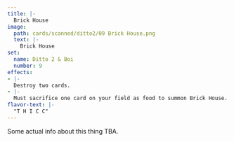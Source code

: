 ```yaml
---
title: |-
  Brick House
image: 
  path: cards/scanned/ditto2/09 Brick House.png
  text: |-
    Brick House
set:
  name: Ditto 2 & Boi
  number: 9
effects: 
- |-
  Destroy two cards.
- |-
  Must sacrifice one card on your field as food to summon Brick House.
flavor-text: |-
  "T H I C C"
---
```

Some actual info about this thing TBA.
